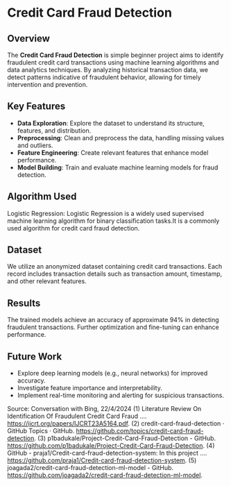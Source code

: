# Credit Card Fraud Detection

## Overview

The **Credit Card Fraud Detection** is simple beginner project aims to identify fraudulent credit card transactions using machine learning algorithms and data analytics techniques. By analyzing historical transaction data, we detect patterns indicative of fraudulent behavior, allowing for timely intervention and prevention.

## Key Features

- **Data Exploration**: Explore the dataset to understand its structure, features, and distribution.
- **Preprocessing**: Clean and preprocess the data, handling missing values and outliers.
- **Feature Engineering**: Create relevant features that enhance model performance.
- **Model Building**: Train and evaluate machine learning models for fraud detection.

## Algorithm Used

Logistic Regression: Logistic Regression is a widely used supervised machine learning algorithm for binary classification tasks.It is a commonly used algorithm for credit card fraud detection.

## Dataset

We utilize an anonymized dataset containing credit card transactions. Each record includes transaction details such as transaction amount, timestamp, and other relevant features.

## Results

The trained models achieve an accuracy of approximate 94% in detecting fraudulent transactions. Further optimization and fine-tuning can enhance performance.

## Future Work

- Explore deep learning models (e.g., neural networks) for improved accuracy.
- Investigate feature importance and interpretability.
- Implement real-time monitoring and alerting for suspicious transactions.

Source: Conversation with Bing, 22/4/2024
(1) Literature Review On Identification Of Fraudulent Credit Card Fraud .... https://ijcrt.org/papers/IJCRT23A5164.pdf.
(2) credit-card-fraud-detection · GitHub Topics · GitHub. https://github.com/topics/credit-card-fraud-detection.
(3) p1badukale/Project-Credit-Card-Fraud-Detection - GitHub. https://github.com/p1badukale/Project-Credit-Card-Fraud-Detection.
(4) GitHub - praja1/Credit-card-fraud-detection-system: In this project .... https://github.com/praja1/Credit-card-fraud-detection-system.
(5) joagada2/credit-card-fraud-detection-ml-model - GitHub. https://github.com/joagada2/credit-card-fraud-detection-ml-model.
